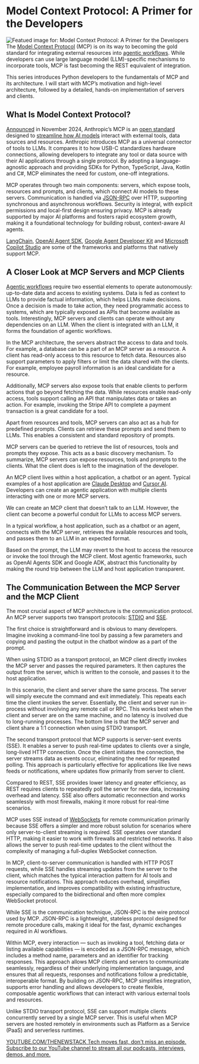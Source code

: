# Model Context Protocol: A Primer for the Developers
![Featued image for: Model Context Protocol: A Primer for the Developers](https://cdn.thenewstack.io/media/2025/04/57146db4-mcp-1024x683.png)
The [Model Context Protocol](https://modelcontextprotocol.io/introduction) (MCP) is on its way to becoming the gold standard for integrating external resources into [agentic workflows](https://thenewstack.io/agentic-ai-is-the-next-frontier-in-enterprise-operations/). While developers can use large language model (LLM)-specific mechanisms to incorporate tools, MCP is fast becoming the REST equivalent of integration.

This series introduces Python developers to the fundamentals of MCP and its architecture. I will start with MCP’s motivation and high-level architecture, followed by a detailed, hands-on implementation of servers and clients.

## What Is Model Context Protocol?
[Announced](https://www.anthropic.com/news/model-context-protocol) in November 2024, Anthropic’s MCP is an [open standard](https://thenewstack.io/mcp-the-missing-link-between-ai-agents-and-apis/) designed to [streamline how AI models](https://thenewstack.io/model-context-protocol-bridges-llms-to-the-apps-they-need/) interact with external tools, data sources and resources.
Anthropic introduces MCP as a universal connector of tools to LLMs. It compares it to how USB-C standardizes hardware connections, allowing developers to integrate any tool or data source with their AI applications through a single protocol. By adopting a language-agnostic approach and providing SDKs for Python, TypeScript, Java, Kotlin and C#, MCP eliminates the need for custom, one-off integrations.

MCP operates through two main components: servers, which expose tools, resources and prompts, and clients, which connect AI models to these servers. Communication is handled via [JSON-RPC](https://www.jsonrpc.org/) over HTTP, supporting synchronous and asynchronous workflows. Security is integral, with explicit permissions and local-first design ensuring privacy. MCP is already supported by major AI platforms and fosters rapid ecosystem growth, making it a foundational technology for building robust, context-aware AI agents.

[LangChain](https://github.com/langchain-ai/langchain-mcp-adapters), [OpenAI Agent SDK](https://openai.github.io/openai-agents-python/mcp/), [Google Agent Developer Kit](https://google.github.io/adk-docs/tools/mcp-tools/) and [Microsoft Copilot Studio](https://www.microsoft.com/en-us/microsoft-copilot/blog/copilot-studio/introducing-model-context-protocol-mcp-in-copilot-studio-simplified-integration-with-ai-apps-and-agents/) are some of the frameworks and platforms that natively support MCP.
## A Closer Look at MCP Servers and MCP Clients
[Agentic workflows](https://thenewstack.io/agentic-ai-is-the-new-web-app-and-your-ai-strategy-must-evolve/) require two essential elements to operate autonomously: up-to-date data and access to existing systems. Data is fed as context to LLMs to provide factual information, which helps LLMs make decisions. Once a decision is made to take action, they need programmatic access to systems, which are typically exposed as APIs that become available as tools.
Interestingly, MCP servers and clients can operate without any dependencies on an LLM. When the client is integrated with an LLM, it forms the foundation of agentic workflows.

In the MCP architecture, the servers abstract the access to data and tools. For example, a database can be a part of an MCP server as a resource. A client has read-only access to this resource to fetch data. Resources also support parameters to apply filters or limit the data shared with the clients. For example, employee payroll information is an ideal candidate for a resource.

Additionally, MCP servers also expose tools that enable clients to perform actions that go beyond fetching the data. While resources enable read-only access, tools support calling an API that manipulates data or takes an action. For example, invoking the Stripe API to complete a payment transaction is a great candidate for a tool.

Apart from resources and tools, MCP servers can also act as a hub for predefined prompts. Clients can retrieve these prompts and send them to LLMs. This enables a consistent and standard repository of prompts.

MCP servers can be queried to retrieve the list of resources, tools and prompts they expose. This acts as a basic discovery mechanism. To summarize, MCP servers can expose resources, tools and prompts to the clients. What the client does is left to the imagination of the developer.

An MCP client lives within a host application, a chatbot or an agent. Typical examples of a host application are [Claude Desktop](https://claude.ai/download) and [Cursor AI](https://www.cursor.com/). Developers can create an agentic application with multiple clients interacting with one or more MCP servers.

We can create an MCP client that doesn’t talk to an LLM. However, the client can become a powerful conduit for LLMs to access MCP servers.

In a typical workflow, a host application, such as a chatbot or an agent, connects with the MCP server, retrieves the available resources and tools, and passes them to an LLM in an expected format.

Based on the prompt, the LLM may revert to the host to access the resource or invoke the tool through the MCP client. Most agentic frameworks, such as OpenAI Agents SDK and Google ADK, abstract this functionality by making the round trip between the LLM and host application transparent.

## The Communication Between the MCP Server and the MCP Client
The most crucial aspect of MCP architecture is the communication protocol. An MCP server supports two transport protocols: [STDI](https://mcp-framework.com/docs/Transports/stdio-transport/)[O](https://mcp-framework.com/docs/Transports/stdio-transport/) and [SSE](https://mcp-framework.com/docs/Transports/sse).

The first choice is straightforward and is obvious to many developers. Imagine invoking a command-line tool by passing a few parameters and copying and pasting the output in the chatbot window as a part of the prompt.

When using STDIO as a transport protocol, an MCP client directly invokes the MCP server and passes the required parameters. It then captures the output from the server, which is written to the console, and passes it to the host application.

In this scenario, the client and server share the same process. The server will simply execute the command and exit immediately. This repeats each time the client invokes the server. Essentially, the client and server run in-process without involving any remote call or RPC. This works best when the client and server are on the same machine, and no latency is involved due to long-running processes. The bottom line is that the MCP server and client share a 1:1 connection when using STDIO transport.

The second transport protocol that MCP supports is server-sent events (SSE). It enables a server to push real-time updates to clients over a single, long-lived HTTP connection. Once the client initiates the connection, the server streams data as events occur, eliminating the need for repeated polling. This approach is particularly effective for applications like live news feeds or notifications, where updates flow primarily from server to client.

Compared to REST, SSE provides lower latency and greater efficiency, as REST requires clients to repeatedly poll the server for new data, increasing overhead and latency. SSE also offers automatic reconnection and works seamlessly with most firewalls, making it more robust for real-time scenarios.

MCP uses SSE instead of [WebSockets](https://thenewstack.io/the-challenge-of-scaling-websockets/) for remote communication primarily because SSE offers a simpler and more robust solution for scenarios where only server-to-client streaming is required. SSE operates over standard HTTP, making it easier to work with firewalls and restricted networks. It also allows the server to push real-time updates to the client without the complexity of managing a full-duplex WebSocket connection.

In MCP, client-to-server communication is handled with HTTP POST requests, while SSE handles streaming updates from the server to the client, which matches the typical interaction pattern for AI tools and resource notifications. This approach reduces overhead, simplifies implementation, and improves compatibility with existing infrastructure, especially compared to the bidirectional and often more complex WebSocket protocol.

While SSE is the communication technique, JSON-RPC is the wire protocol used by MCP. JSON-RPC is a lightweight, stateless protocol designed for remote procedure calls, making it ideal for the fast, dynamic exchanges required in AI workflows.

Within MCP, every interaction — such as invoking a tool, fetching data or listing available capabilities — is encoded as a JSON-RPC message, which includes a method name, parameters and an identifier for tracking responses. This approach allows MCP clients and servers to communicate seamlessly, regardless of their underlying implementation language, and ensures that all requests, responses and notifications follow a predictable, interoperable format. By building on JSON-RPC, MCP simplifies integration, supports error handling and allows developers to create flexible, composable agentic workflows that can interact with various external tools and resources.

Unlike STDIO transport protocol, SSE can support multiple clients concurrently served by a single MCP server. This is useful when MCP servers are hosted remotely in environments such as Platform as a Service (PaaS) and serverless runtimes.

[
YOUTUBE.COM/THENEWSTACK
Tech moves fast, don't miss an episode. Subscribe to our YouTube
channel to stream all our podcasts, interviews, demos, and more.
](https://youtube.com/thenewstack?sub_confirmation=1)